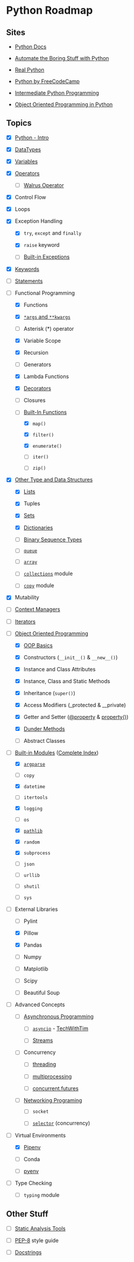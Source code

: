 # Python Roadmap

## Sites

- [Python Docs](https://docs.python.org/3/)

- [Automate the Boring Stuff with Python](https://automatetheboringstuff.com/)

- [Real Python](https://realpython.com/)

- [Python by FreeCodeCamp](https://www.youtube.com/playlist?list=PLWKjhJtqVAbnqBxcdjVGgT3uVR10bzTEB)

- [Intermediate Python Programming](https://www.youtube.com/watch?v=HGOBQPFzWKo)

- [Object Oriented Programming in Python](https://www.youtube.com/watch?v=Ej_02ICOIgs)

## Topics

- [x] [Python - Intro](https://automatetheboringstuff.com/2e/chapter1/)

- [x] [DataTypes](https://docs.python.org/3/library/stdtypes.html)

- [x] [Variables](https://realpython.com/python-variables/)

- [x] [Operators](https://docs.python.org/3/library/operator.html)

  - [ ] [Walrus Operator](https://realpython.com/python-walrus-operator/)

- [x] Control Flow

- [x] Loops

- [x] Exception Handling

  - [x] `try`, `except` and `finally`

  - [x] `raise` keyword

  - [ ] [Built-in Exceptions](https://docs.python.org/3/library/exceptions.html#bltin-exceptions)

- [x] [Keywords](https://realpython.com/python-keywords/#python-keywords)

- [ ] [Statements](https://docs.python.org/3/reference/simple_stmts.html#the-assert-statement)

- [ ] Functional Programming
  
  - [x] Functions
  
  - [x] [`*args` and `**kwargs`](https://realpython.com/python-kwargs-and-args/)

  - [ ] Asterisk (*) operator
  
  - [x] Variable Scope
  
  - [x] Recursion
  
  - [ ] Generators
  
  - [x] Lambda Functions

  - [x] [Decorators](https://www.youtube.com/watch?v=FsAPt_9Bf3U)

  - [ ] Closures
  
  - [ ] [Built-In Functions](https://docs.python.org/3/library/functions.html)
    
    - [x] `map()`
    
    - [x] `filter()`
    
    - [x] `enumerate()`
    
    - [ ] `iter()`
    
    - [ ] `zip()`

- [x] [Other Type and Data Structures](https://docs.python.org/3/library/datatypes.html)
  
  - [x] [Lists](https://docs.python.org/3/tutorial/datastructures.html#more-on-lists)
  
  - [x] Tuples
  
  - [x] [Sets](https://docs.python.org/3/library/stdtypes.html#set-types-set-frozenset)
  
  - [x] [Dictionaries](https://docs.python.org/3/library/stdtypes.html#mapping-types-dict)

  - [ ] [Binary Sequence Types](https://docs.python.org/3/library/stdtypes.html#binary-sequence-types-bytes-bytearray-memoryview)

  - [ ] [`queue`](https://docs.python.org/3/library/queue.html)

  - [ ] [`array`](https://docs.python.org/3/library/array.html)
  
  - [ ] [`collections`](https://docs.python.org/3/library/collections.html) module

  - [ ] [`copy`](https://docs.python.org/3/library/copy.html) module

- [x] Mutability

- [ ] [Context Managers](https://realpython.com/python-with-statement/)

- [ ] [Iterators](https://docs.python.org/3/library/stdtypes.html#iterator-types)

- [ ] [Object Oriented Programming](https://docs.python.org/3/reference/datamodel.html)
  
  - [x] [OOP Basics](https://realpython.com/python3-object-oriented-programming/)
  
  - [x] Constructors (`__init__()` & `__new__()`)

  - [x] Instance and Class Attributes

  - [x] Instance, Class and Static Methods 
  
  - [x] Inheritance (`super()`)

  - [x] Access Modifiers (_protected & __private)

  - [x] Getter and Setter ([@property](https://docs.python.org/3/library/functions.html#property) & [property()](https://stackoverflow.com/questions/17330160/how-does-the-property-decorator-work-in-python))

  - [x] [Dunder Methods](https://docs.python.org/3/reference/datamodel.html#special-method-names)

  - [ ] Abstract Classes
  
- [ ] [Built-in Modules](https://docs.python.org/3/library/) ([Complete Index](https://docs.python.org/3/py-modindex.html))
  
  - [x] [`argparse`](https://docs.python.org/3/library/argparse.html)
  
  - [ ] `copy`
  
  - [x] `datetime`

  - [ ] `itertools`
  
  - [x] `logging`

  - [ ] `os`

  - [x] [`pathlib`](https://docs.python.org/3/library/pathlib.html)
  
  - [x] `random`
  
  - [x] `subprocess`
  
  - [ ] `json`
  
  - [ ] `urllib`
  
  - [ ] `shutil` 

  - [ ] `sys`

- [ ] External Libraries
    
  - [ ] Pylint
  
  - [x] Pillow
  
  - [x] Pandas
  
  - [ ] Numpy
  
  - [ ] Matplotlib
  
  - [ ] Scipy
  
  - [ ] Beautiful Soup

- [ ] Advanced Concepts
  
  - [ ] [Asynchronous Programming](https://docs.python.org/3/library/asyncio.html)
  
    - [ ] [`asyncio`](https://docs.python.org/3/library/asyncio-task.html#id3) - [TechWithTim](https://www.youtube.com/watch?v=t5Bo1Je9EmE)

    - [ ] [Streams](https://docs.python.org/3/library/asyncio-stream.html) 
  
  - [ ] Concurrency

    - [ ] [threading](https://docs.python.org/3/library/threading.html)

    - [ ] [multiprocessing](https://docs.python.org/3/library/multiprocessing.html)

    - [ ] [concurrent.futures](https://docs.python.org/3/library/concurrent.futures.html#module-concurrent.futures)

  - [ ] [Networking Programing](https://docs.python.org/3/library/ipc.html)

    - [ ] `socket`

    - [ ] [`selector`](https://docs.python.org/3/library/selectors.html) (concurrency)

- [ ] Virtual Environments

  - [x] [Pipenv](https://realpython.com/pipenv-guide/)

  - [ ] Conda

  - [ ] [pyenv](https://github.com/pyenv/pyenv)

- [ ] Type Checking
  
  - [ ] `typing` module 

## Other Stuff

- [ ] [Static Analysis Tools](https://luminousmen.com/post/python-static-analysis-tools)

- [ ] [PEP-8](https://www.python.org/dev/peps/pep-0008/) style guide

- [ ] [Docstrings](https://realpython.com/documenting-python-code/)
